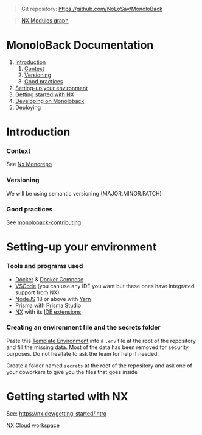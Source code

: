 >Git repository: https://github.com/NoLoSay/MonoloBack

>[NX Modules graph](nx-graph.html#/projects/all?groupByFolder=true)

# MonoloBack Documentation 

1. [Introduction](#introduction)
	1. [Context](#context)
	2. [Versioning](#versioning)
	3. [Good practices](#good-practices)
2. [Setting-up your environment](#setting-up-your-environment)
3. [Getting started with NX](#getting-started-with-nx)
4. [Developing on Monoloback](pages/developing-on-monoloback.md)
4. [Deploying](pages/deploying.md)


# Introduction

### Context

See [Nx Monorepo](pages/etude-monorepo-nx.md)

### Versioning

We will be using semantic versioning (MAJOR.MINOR.PATCH)

### Good practices

See [monoloback-contributing](pages/monoloback-contributing.md)

# Setting-up your environment

### Tools and programs used

- [Docker](https://docs.docker.com/get-started/get-docker/) & [Docker Compose](https://docs.docker.com/compose/install/)
- [VSCode](https://code.visualstudio.com/docs/setup/setup-overview) (you can use any IDE you want but these ones have integrated support from NX)
- [NodeJS](https://nodejs.org/en/download/) 18 or above with [Yarn](https://classic.yarnpkg.com/lang/en/docs/install)
- [Prisma](https://www.prisma.io) with [Prisma Studio](https://www.prisma.io/studio)
- [NX](https://nx.dev/getting-started/intro) with its [IDE extensions](https://nx.dev/core-features/integrate-with-editors)

### Creating an environment file and the secrets folder

Paste this [Template Environment](https://raw.githubusercontent.com/NoLoSay/MonoloDoc/main/monoloback/pages/template-environment.md) into a `.env` file at the root of the repository and fill the missing data. Most of the data has been removed for security purposes. Do not hesitate to ask the team for help if needed. 

Create a folder named `secrets` at the root of the repository and ask one of your coworkers to give you the files that goes inside

# Getting started with NX

See: https://nx.dev/getting-started/intro

[NX Cloud workspace](https://cloud.nx.app/orgs/652159fe39cec102ad48ba93/workspaces/6521644d142961716fffcefb/overview)
